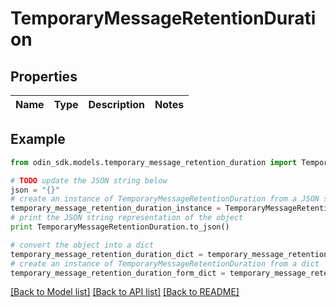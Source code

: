 # TemporaryMessageRetentionDuration


## Properties

Name | Type | Description | Notes
------------ | ------------- | ------------- | -------------

## Example

```python
from odin_sdk.models.temporary_message_retention_duration import TemporaryMessageRetentionDuration

# TODO update the JSON string below
json = "{}"
# create an instance of TemporaryMessageRetentionDuration from a JSON string
temporary_message_retention_duration_instance = TemporaryMessageRetentionDuration.from_json(json)
# print the JSON string representation of the object
print TemporaryMessageRetentionDuration.to_json()

# convert the object into a dict
temporary_message_retention_duration_dict = temporary_message_retention_duration_instance.to_dict()
# create an instance of TemporaryMessageRetentionDuration from a dict
temporary_message_retention_duration_form_dict = temporary_message_retention_duration.from_dict(temporary_message_retention_duration_dict)
```
[[Back to Model list]](../README.md#documentation-for-models) [[Back to API list]](../README.md#documentation-for-api-endpoints) [[Back to README]](../README.md)


